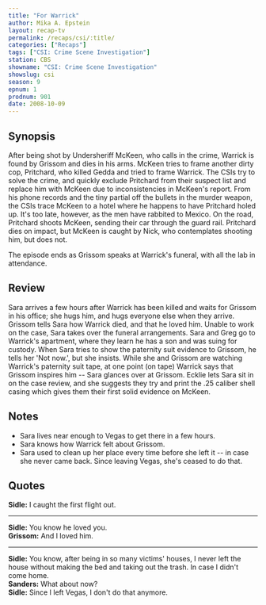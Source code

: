 ```yaml
---
title: "For Warrick"
author: Mika A. Epstein
layout: recap-tv
permalink: /recaps/csi/:title/
categories: ["Recaps"]
tags: ["CSI: Crime Scene Investigation"]
station: CBS
showname: "CSI: Crime Scene Investigation"
showslug: csi
season: 9  
epnum: 1  
prodnum: 901  
date: 2008-10-09
---
```


## Synopsis

After being shot by Undersheriff McKeen, who calls in the crime, Warrick is found by Grissom and dies in his arms. McKeen tries to frame another dirty cop, Pritchard, who killed Gedda and tried to frame Warrick. The CSIs try to solve the crime, and quickly exclude Pritchard from their suspect list and replace him with McKeen due to inconsistencies in McKeen's report. From his phone records and the tiny partial off the bullets in the murder weapon, the CSIs trace McKeen to a hotel where he happens to have Pritchard holed up. It's too late, however, as the men have rabbited to Mexico. On the road, Pritchard shoots McKeen, sending their car through the guard rail. Pritchard dies on impact, but McKeen is caught by Nick, who contemplates shooting him, but does not.

The episode ends as Grissom speaks at Warrick's funeral, with all the lab in attendance.

## Review

Sara arrives a few hours after Warrick has been killed and waits for Grissom in his office; she hugs him, and hugs everyone else when they arrive. Grissom tells Sara how Warrick died, and that he loved him. Unable to work on the case, Sara takes over the funeral arrangements. Sara and Greg go to Warrick's apartment, where they learn he has a son and was suing for custody. When Sara tries to show the paternity suit evidence to Grissom, he tells her 'Not now.', but she insists. While she and Grissom are watching Warrick's paternity suit tape, at one point (on tape) Warrick says that Grissom inspires him -- Sara glances over at Grissom. Ecklie lets Sara sit in on the case review, and she suggests they try and print the .25 caliber shell casing which gives them their first solid evidence on McKeen.

## Notes

* Sara lives near enough to Vegas to get there in a few hours.  
* Sara knows how Warrick felt about Grissom.  
* Sara used to clean up her place every time before she left it -- in case she never came back. Since leaving Vegas, she's ceased to do that.

## Quotes

**Sidle:** I caught the first flight out.  

- - -

**Sidle:** You know he loved you.  
**Grissom:** And I loved him.  

- - -

**Sidle:** You know, after being in so many victims' houses, I never left the house without making the bed and taking out the trash. In case I didn't come home.  
**Sanders:** What about now?  
**Sidle:** Since I left Vegas, I don't do that anymore.

